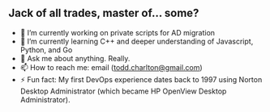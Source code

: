 ## Jack of all trades, master of... some?

- 🔭 I’m currently working on private scripts for AD migration
- 🌱 I’m currently learning C++ and deeper understanding of Javascript, Python, and Go
- 💬 Ask me about anything. Really. 
- 📫 How to reach me: email (todd.charlton@gmail.com) 
- ⚡ Fun fact: My first DevOps experience dates back to 1997 using Norton Desktop Administrator (which became HP OpenView Desktop Administrator).
<!--
**ToddCharlton/toddcharlton** is a ✨ _special_ ✨ repository because its `README.md` (this file) appears on your GitHub profile.

-->
